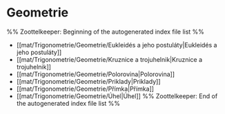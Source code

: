 # Geometrie
%% Zoottelkeeper: Beginning of the autogenerated index file list  %%
-  [[mat/Trigonometrie/Geometrie/Eukleidés a jeho postuláty|Eukleidés a jeho postuláty]]
-  [[mat/Trigonometrie/Geometrie/Kruznice a trojuhelnik|Kruznice a trojuhelnik]]
-  [[mat/Trigonometrie/Geometrie/Polorovina|Polorovina]]
-  [[mat/Trigonometrie/Geometrie/Priklady|Priklady]]
-  [[mat/Trigonometrie/Geometrie/Přímka|Přímka]]
-  [[mat/Trigonometrie/Geometrie/Úhel|Úhel]]
%% Zoottelkeeper: End of the autogenerated index file list  %%
